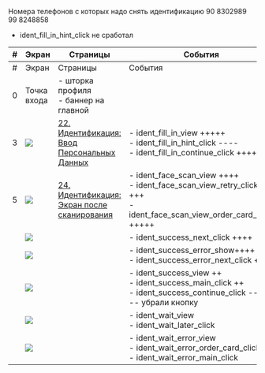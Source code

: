 Номера телефонов с которых надо снять идентификацию
90 8302989
99 8248858


- ident_fill_in_hint_click не сработал

  

| #   | Экран                                                                                                                                                                       | Страницы                                                                                                                       | События                                                                                                                | Примечание |
| --- | --------------------------------------------------------------------------------------------------------------------------------------------------------------------------- | ------------------------------------------------------------------------------------------------------------------------------ | ---------------------------------------------------------------------------------------------------------------------- | ---------- |
| #   | Экран                                                                                                                                                                       | Страницы                                                                                                                       | События                                                                                                                | Примечание |
| 0   | Точка входа                                                                                                                                                                 | - шторка профиля<br>- баннер на главной                                                                                        |                                                                                                                        |            |
| 3   | ![](https://confluence.anorbank.uz/confluence/download/attachments/33849667/IMG_6610.PNG?version=1&modificationDate=1725521749280&api=v2)                                   | [22. Идентификация: Ввод Персональных Данных](https://confluence.anorbank.uz/confluence/pages/viewpage.action?pageId=33849585) | - ident_fill_in_view   +++++<br>- ident_fill_in_hint_click  ----<br>- ident_fill_in_continue_click  ++++               |            |
| 5   | ![](https://confluence.anorbank.uz/confluence/download/attachments/33849667/Screen%20Shot%202024-02-08%20at%2022.28.47.png?version=1&modificationDate=1707899438493&api=v2) | [24. Идентификация: Экран после сканирования](https://confluence.anorbank.uz/confluence/pages/viewpage.action?pageId=33849591) | - ident_face_scan_view ++++<br>- ident_face_scan_view_retry_click +++<br>- ident_face_scan_view_order_card_click +++++ |            |
|     | ![](https://confluence.anorbank.uz/confluence/download/attachments/33849667/image2024-9-12_14-2-47.png?version=1&modificationDate=1726131768019&api=v2)                     |                                                                                                                                | - ident_success_next_click ++++                                                                                        |            |
|     | ![](https://confluence.anorbank.uz/confluence/download/attachments/33849667/image2024-9-12_14-1-34.png?version=1&modificationDate=1726131695397&api=v2)                     |                                                                                                                                | - ident_success_error_show++++<br>- ident_success_error_next_click +++                                                 |            |
|     | ![](https://confluence.anorbank.uz/confluence/download/attachments/33849667/Screen%20Shot%202024-02-13%20at%2017.54.00.png?version=1&modificationDate=1707899438521&api=v2) |                                                                                                                                | - ident_success_view ++<br>- ident_success_main_click ++<br>- ident_success_continue_click ------- убрали кнопку       |            |
|     | ![](https://confluence.anorbank.uz/confluence/download/attachments/33849667/Screen%20Shot%202024-02-13%20at%2017.54.05.png?version=1&modificationDate=1707899438541&api=v2) |                                                                                                                                | - ident_wait_view<br>- ident_wait_later_click                                                                          |            |
|     | ![](https://confluence.anorbank.uz/confluence/download/attachments/33849667/Screen%20Shot%202024-02-13%20at%2017.54.13.png?version=1&modificationDate=1707899438556&api=v2) |                                                                                                                                | - ident_wait_error_view<br>- ident_wait_error_order_card_click<br>- ident_wait_error_main_click                        |            |